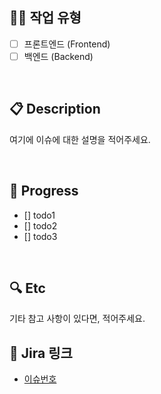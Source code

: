 ## 🕵🏻 작업 유형 
- [ ] 프론트엔드 (Frontend)
- [ ] 백엔드 (Backend)

<br>

## 📋 Description

여기에 이슈에 대한 설명을 적어주세요.

<br>

## 📜 Progress

- [] todo1
- [] todo2
- [] todo3

<br>

## 🔍 Etc

기타 참고 사항이 있다면, 적어주세요.

## 🔗 Jira 링크
 - [이슈번호](https://ssafy.atlassian.net/browse/)

